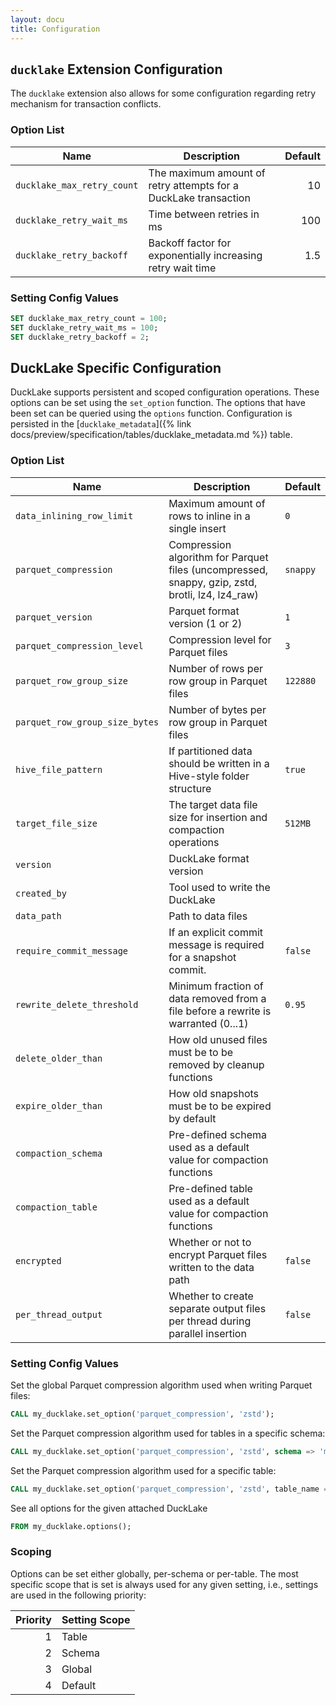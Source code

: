 ```yaml
---
layout: docu
title: Configuration
---
```


## `ducklake` Extension Configuration

The `ducklake` extension also allows for some configuration regarding retry mechanism for transaction conflicts.

### Option List

| Name                       | Description                                                     | Default |
| -------------------------- | --------------------------------------------------------------- | ------: |
| `ducklake_max_retry_count` | The maximum amount of retry attempts for a DuckLake transaction |      10 |
| `ducklake_retry_wait_ms`   | Time between retries in ms                                      |     100 |
| `ducklake_retry_backoff`   | Backoff factor for exponentially increasing retry wait time     |     1.5 |

### Setting Config Values

```sql
SET ducklake_max_retry_count = 100;
SET ducklake_retry_wait_ms = 100;
SET ducklake_retry_backoff = 2;
```

## DuckLake Specific Configuration

DuckLake supports persistent and scoped configuration operations.
These options can be set using the `set_option` function.
The options that have been set can be queried using the `options` function.
Configuration is persisted in the [`ducklake_metadata`]({% link docs/preview/specification/tables/ducklake_metadata.md %}) table.

### Option List

| Name                           | Description                                                                                      | Default  |
| ------------------------------ | ------------------------------------------------------------------------------------------------ | -------- |
| `data_inlining_row_limit`      | Maximum amount of rows to inline in a single insert                                              | `0`      |
| `parquet_compression`          | Compression algorithm for Parquet files (uncompressed, snappy, gzip, zstd, brotli, lz4, lz4_raw) | `snappy` |
| `parquet_version`              | Parquet format version (1 or 2)                                                                  | `1`      |
| `parquet_compression_level`    | Compression level for Parquet files                                                              | `3`      |
| `parquet_row_group_size`       | Number of rows per row group in Parquet files                                                    | `122880` |
| `parquet_row_group_size_bytes` | Number of bytes per row group in Parquet files                                                   |          |
| `hive_file_pattern`            | If partitioned data should be written in a Hive-style folder structure                           | `true`   |
| `target_file_size`             | The target data file size for insertion and compaction operations                                | `512MB`  |
| `version`                      | DuckLake format version                                                                          |          |
| `created_by`                   | Tool used to write the DuckLake                                                                  |          |
| `data_path`                    | Path to data files                                                                               |          |
| `require_commit_message`       | If an explicit commit message is required for a snapshot commit.                                 | `false`  |
| `rewrite_delete_threshold`     | Minimum fraction of data removed from a file before a rewrite is warranted (0...1)               | `0.95`   |
| `delete_older_than`            | How old unused files must be to be removed by cleanup functions                                  |          |
| `expire_older_than`            | How old snapshots must be to be expired by default                                               |          |
| `compaction_schema`            | Pre-defined schema used as a default value for compaction functions                              |          |
| `compaction_table`             | Pre-defined table used as a default value for compaction functions                               |          |
| `encrypted`                    | Whether or not to encrypt Parquet files written to the data path                                 | `false`  |
| `per_thread_output`            | Whether to create separate output files per thread during parallel insertion                     | `false`  |

### Setting Config Values

Set the global Parquet compression algorithm used when writing Parquet files:

```sql
CALL my_ducklake.set_option('parquet_compression', 'zstd');
```

Set the Parquet compression algorithm used for tables in a specific schema:

```sql
CALL my_ducklake.set_option('parquet_compression', 'zstd', schema => 'my_schema');
```

Set the Parquet compression algorithm used for a specific table:

```sql
CALL my_ducklake.set_option('parquet_compression', 'zstd', table_name => 'my_table');
```

See all options for the given attached DuckLake

```sql
FROM my_ducklake.options();
```

### Scoping

Options can be set either globally, per-schema or per-table.
The most specific scope that is set is always used for any given setting, i.e., settings are used in the following priority:

| Priority | Setting Scope |
| -------: | ------------- |
|        1 | Table         |
|        2 | Schema        |
|        3 | Global        |
|        4 | Default       |

